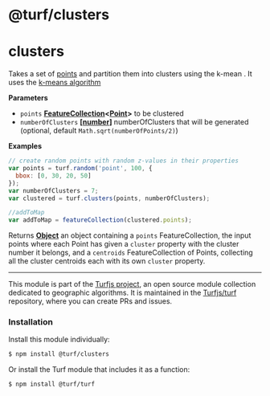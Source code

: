 # @turf/clusters

# clusters

Takes a set of [points](http://geojson.org/geojson-spec.html#point) and partition them into clusters using the k-mean .
It uses the [k-means algorithm](https://en.wikipedia.org/wiki/K-means_clustering)

**Parameters**

-   `points` **[FeatureCollection](http://geojson.org/geojson-spec.html#feature-collection-objects)&lt;[Point](http://geojson.org/geojson-spec.html#point)>** to be clustered
-   `numberOfClusters` **\[[number](https://developer.mozilla.org/en-US/docs/Web/JavaScript/Reference/Global_Objects/Number)]** numberOfClusters that will be generated (optional, default `Math.sqrt(numberOfPoints/2)`)

**Examples**

```javascript
// create random points with random z-values in their properties
var points = turf.random('point', 100, {
  bbox: [0, 30, 20, 50]
});
var numberOfClusters = 7;
var clustered = turf.clusters(points, numberOfClusters);

//addToMap
var addToMap = featureCollection(clustered.points);
```

Returns **[Object](https://developer.mozilla.org/en-US/docs/Web/JavaScript/Reference/Global_Objects/Object)** an object containing a `points` FeatureCollection, the input points where each Point
    has given a `cluster` property with the cluster number it belongs, and a `centroids` FeatureCollection of
    Points, collecting all the cluster centroids each with its own `cluster` property.

<!-- This file is automatically generated. Please don't edit it directly:
if you find an error, edit the source file (likely index.js), and re-run
./scripts/generate-readmes in the turf project. -->

---

This module is part of the [Turfjs project](http://turfjs.org/), an open source
module collection dedicated to geographic algorithms. It is maintained in the
[Turfjs/turf](https://github.com/Turfjs/turf) repository, where you can create
PRs and issues.

### Installation

Install this module individually:

```sh
$ npm install @turf/clusters
```

Or install the Turf module that includes it as a function:

```sh
$ npm install @turf/turf
```
